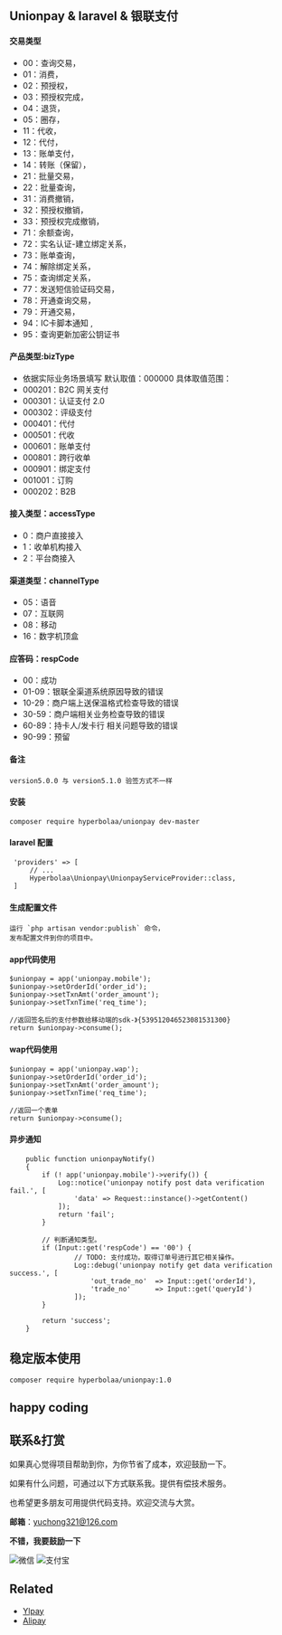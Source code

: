 ## Unionpay & laravel & 银联支付

#### 交易类型
 * 00：查询交易，
 * 01：消费，
 * 02：预授权，
 * 03：预授权完成，
 * 04：退货，
 * 05：圈存，
 * 11：代收，
 * 12：代付，
 * 13：账单支付，
 * 14：转账（保留），
 * 21：批量交易，
 * 22：批量查询，
 * 31：消费撤销，
 * 32：预授权撤销，
 * 33：预授权完成撤销，
 * 71：余额查询，
 * 72：实名认证-建立绑定关系，
 * 73：账单查询，
 * 74：解除绑定关系，
 * 75：查询绑定关系，
 * 77：发送短信验证码交易，
 * 78：开通查询交易，
 * 79：开通交易，
 * 94：IC卡脚本通知 ,
 * 95：查询更新加密公钥证书
 
#### 产品类型:bizType
 * 依据实际业务场景填写 默认取值：000000 具体取值范围：
 * 000201：B2C 网关支付
 * 000301：认证支付 2.0
 * 000302：评级支付
 * 000401：代付
 * 000501：代收
 * 000601：账单支付
 * 000801：跨行收单
 * 000901：绑定支付
 * 001001：订购
 * 000202：B2B
 
#### 接入类型：accessType
 * 0：商户直接接入
 * 1：收单机构接入
 * 2：平台商接入

#### 渠道类型：channelType
 * 05：语音
 * 07：互联网
 * 08：移动
 * 16：数字机顶盒

#### 应答码：respCode
 * 00：成功
 * 01-09：银联全渠道系统原因导致的错误
 * 10-29：商户端上送保温格式检查导致的错误
 * 30-59：商户端相关业务检查导致的错误
 * 60-89：持卡人/发卡行 相关问题导致的错误
 * 90-99：预留
 

 
#### 备注
    version5.0.0 与 version5.1.0 验签方式不一样
 
 
#### 安装
    composer require hyperbolaa/unionpay dev-master
 
#### laravel 配置
     'providers' => [
         // ...
         Hyperbolaa\Unionpay\UnionpayServiceProvider::class,
     ]
  
#### 生成配置文件
    运行 `php artisan vendor:publish` 命令，
    发布配置文件到你的项目中。
 
#### app代码使用
    $unionpay = app('unionpay.mobile');
    $unionpay->setOrderId('order_id');
    $unionpay->setTxnAmt('order_amount');
    $unionpay->setTxnTime('req_time');
    
    //返回签名后的支付参数给移动端的sdk-》{539512046523081531300}
    return $unionpay->consume();
    
#### wap代码使用
    $unionpay = app('unionpay.wap');
    $unionpay->setOrderId('order_id');
    $unionpay->setTxnAmt('order_amount');
    $unionpay->setTxnTime('req_time');
    
    //返回一个表单
    return $unionpay->consume();
    
#### 异步通知
    	public function unionpayNotify()
    	{
    		if (! app('unionpay.mobile')->verify()) {
    			Log::notice('unionpay notify post data verification fail.', [
    				'data' => Request::instance()->getContent()
    			]);
    			return 'fail';
    		}
    
    		// 判断通知类型。
    		if (Input::get('respCode') == '00') {
    				// TODO: 支付成功，取得订单号进行其它相关操作。
    				Log::debug('unionpay notify get data verification success.', [
    					'out_trade_no'  => Input::get('orderId'),
    					'trade_no'      => Input::get('queryId')
    				]);
    		}
    
    		return 'success';
    	}


## 稳定版本使用
    composer require hyperbolaa/unionpay:1.0
## happy coding

## 联系&打赏 ##

如果真心觉得项目帮助到你，为你节省了成本，欢迎鼓励一下。

如果有什么问题，可通过以下方式联系我。提供有偿技术服务。

也希望更多朋友可用提供代码支持。欢迎交流与大赏。

**邮箱**：yuchong321@126.com

**不错，我要鼓励一下**

![微信](http://onzbviqx3.bkt.clouddn.com/hyperbolaa_wechat.JPG?imageView2/2/w/200/h/300)
![支付宝](http://onzbviqx3.bkt.clouddn.com/hyperbolaa_alipay.JPG?imageView2/2/w/220/h/260)
 
 ## Related
 
 - [Ylpay](https://github.com/hyperbolaa/Ylpay)
 - [Alipay](https://github.com/hyperbolaa/Alipay)
